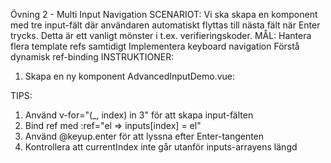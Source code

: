 Övning 2 - Multi Input Navigation
SCENARIOT: Vi ska skapa en komponent med tre input-fält där användaren automatiskt flyttas till nästa fält när Enter trycks. Detta är ett vanligt mönster i t.ex. verifieringskoder.
MÅL: Hantera flera template refs samtidigt
Implementera keyboard navigation
Förstå dynamisk ref-binding
INSTRUKTIONER:

1. Skapa en ny komponent AdvancedInputDemo.vue:
<script setup>
import { ref, onMounted } from 'vue'

// Skapa en array för att lagra referenser till input-elementen
const inputs = ref([])
// Håll reda på vilket input-fält som är aktivt
const currentIndex = ref(0)

// Implementera en funktion som flyttar fokus till nästa input

// Fokusera första input-fältet när komponenten monteras

</script>

<template>
  <div class="input-demo">
    <!-- Skapa tre input-fält med v-for -->
    <!-- Bind varje input till inputs-arrayen med :ref -->
    <!-- Lägg till event handler för Enter-tangenten -->
  </div>
</template>

TIPS:

1. Använd v-for="(\_, index) in 3" för att skapa input-fälten
2. Bind ref med :ref="el => inputs[index] = el"
3. Använd @keyup.enter för att lyssna efter Enter-tangenten
4. Kontrollera att currentIndex inte går utanför inputs-arrayens längd
